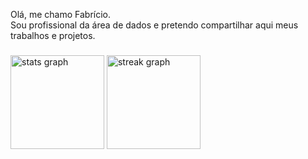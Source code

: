 <p align="left">Olá, me chamo Fabrício.<br>Sou profissional da área de dados e pretendo compartilhar aqui meus trabalhos e projetos.</p>

###

<div align="left">
  <img src="https://github-readme-stats.vercel.app/api?username=FabricioCostta&hide_title=false&hide_rank=true&show_icons=true&include_all_commits=true&count_private=true&disable_animations=false&theme=noctis_minimus&locale=pt-br&hide_border=false&order=1" height="150" alt="stats graph"  />
  <img src="https://streak-stats.demolab.com?user=FabricioCostta&locale=pt-br&mode=weekly&theme=noctis_minimus&hide_border=false&border_radius=5&date_format=M%20j%5B,%20Y%5D&order=3" height="150" alt="streak graph"  />
</div>

###

<div align="left">
</div>

###
